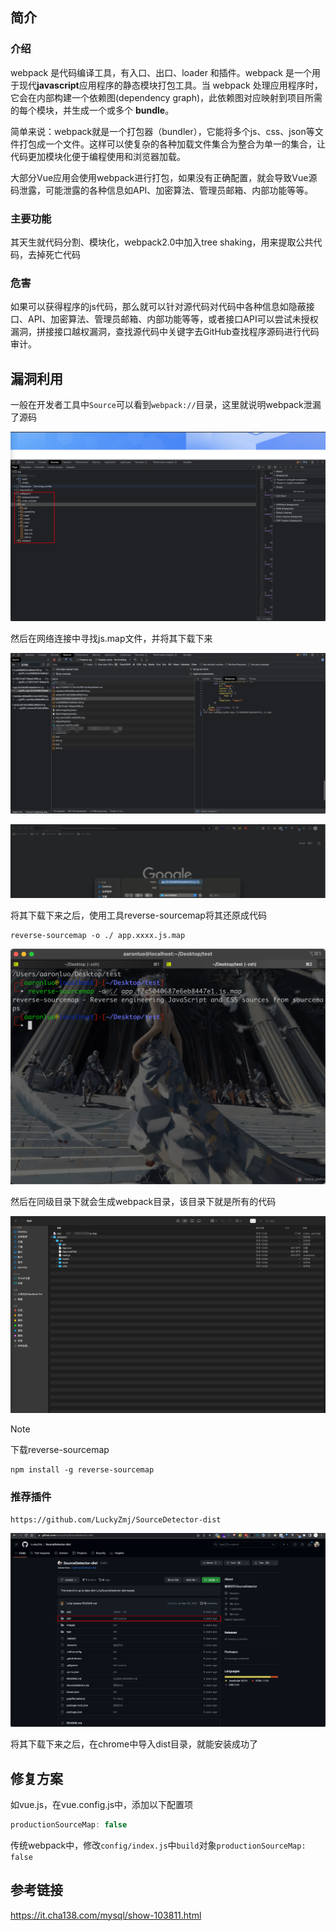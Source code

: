 ## 简介

### 介绍

webpack 是代码编译工具，有入口、出口、loader 和插件。webpack 是一个用于现代**javascript**应用程序的静态模块打包工具。当 webpack 处理应用程序时，它会在内部构建一个依赖图(dependency graph)，此依赖图对应映射到项目所需的每个模块，并生成一个或多个 **bundle**。

简单来说：webpack就是一个打包器（bundler），它能将多个js、css、json等文件打包成一个文件。这样可以使复杂的各种加载文件集合为整合为单一的集合，让代码更加模块化便于编程使用和浏览器加载。

大部分Vue应用会使用webpack进行打包，如果没有正确配置，就会导致Vue源码泄露，可能泄露的各种信息如API、加密算法、管理员邮箱、内部功能等等。

### 主要功能

其天生就代码分割、模块化，webpack2.0中加入tree shaking，用来提取公共代码，去掉死亡代码

### 危害

如果可以获得程序的js代码，那么就可以针对源代码对代码中各种信息如隐蔽接口、API、加密算法、管理员邮箱、内部功能等等，或者接口API可以尝试未授权漏洞，拼接接口越权漏洞，查找源代码中关键字去GitHub查找程序源码进行代码审计。

## 漏洞利用

一般在开发者工具中`Source`可以看到`webpack://`目录，这里就说明webpack泄漏了源码

![image-20230712113711263](17.webpack源码泄漏.assets/image-20230712113711263.png)

然后在网络连接中寻找js.map文件，并将其下载下来

![image-20230712113941564](17.webpack源码泄漏.assets/image-20230712113941564.png)

![image-20230712114100969](17.webpack源码泄漏.assets/image-20230712114100969.png)

将其下载下来之后，使用工具reverse-sourcemap将其还原成代码

```shell
reverse-sourcemap -o ./ app.xxxx.js.map
```

![image-20230712141716731](17.webpack源码泄漏.assets/image-20230712141716731.png)

然后在同级目录下就会生成webpack目录，该目录下就是所有的代码

![image-20230712141832621](17.webpack源码泄漏.assets/image-20230712141832621.png)

> [!NOTE]
>
> 下载reverse-sourcemap
>
> ```shell
> npm install -g reverse-sourcemap
> ```

### 推荐插件

```text
https://github.com/LuckyZmj/SourceDetector-dist
```

![image-20230712142124935](17.webpack源码泄漏.assets/image-20230712142124935.png)

将其下载下来之后，在chrome中导入dist目录，就能安装成功了

## 修复方案

如vue.js，在vue.config.js中，添加以下配置项

```javascript
productionSourceMap: false
```

传统webpack中，修改`config/index.js`中`build`对象`productionSourceMap: false`

## 参考链接

https://it.cha138.com/mysql/show-103811.html